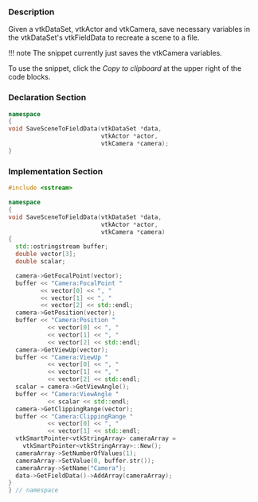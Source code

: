 ### Description

Given a vtkDataSet, vtkActor and vtkCamera, save necessary variables in the vtkDataSet's vtkFieldData to recreate a scene to a file.

!!! note
    The snippet currently just saves the vtkCamera variables.

To use the snippet, click the *Copy to clipboard* at the upper right of the code blocks.

### Declaration Section

``` c++
namespace
{
void SaveSceneToFieldData(vtkDataSet *data,
                          vtkActor *actor,
                          vtkCamera *camera);
}
```

### Implementation Section

``` c++
#include <sstream>

namespace
{
void SaveSceneToFieldData(vtkDataSet *data,
                          vtkActor *actor,
                          vtkCamera *camera)
{
  std::ostringstream buffer;
  double vector[3];
  double scalar;

  camera->GetFocalPoint(vector);
  buffer << "Camera:FocalPoint "
         << vector[0] << ", "
         << vector[1] << ", "
         << vector[2] << std::endl;
  camera->GetPosition(vector);
  buffer << "Camera:Position "
           << vector[0] << ", "
           << vector[1] << ", "
           << vector[2] << std::endl;
  camera->GetViewUp(vector);
  buffer << "Camera:ViewUp "
           << vector[0] << ", "
           << vector[1] << ", "
           << vector[2] << std::endl;
  scalar = camera->GetViewAngle();
  buffer << "Camera:ViewAngle "
           << scalar << std::endl;
  camera->GetClippingRange(vector);
  buffer << "Camera:ClippingRange "
           << vector[0] << ", "
           << vector[1] << std::endl;
  vtkSmartPointer<vtkStringArray> cameraArray = 
    vtkSmartPointer<vtkStringArray>::New();
  cameraArray->SetNumberOfValues(1);
  cameraArray->SetValue(0, buffer.str());
  cameraArray->SetName("Camera");
  data->GetFieldData()->AddArray(cameraArray);
}
} // namespace

```
